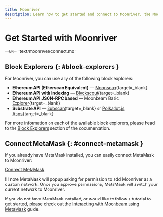 ```yaml
---
title: Moonriver
description: Learn how to get started and connect to Moonriver, the Moonbeam deployment on Kusama, via RPC and WSS endpoints.
---
```


# Get Started with Moonriver

--8<-- 'text/moonriver/connect.md'

## Block Explorers {: #block-explorers }

For Moonriver, you can use any of the following block explorers:

 - **Ethereum API (Etherscan Equivalent)** — [Moonscan](https://moonriver.moonscan.io/){target=_blank}
 - **Ethereum API with Indexing** — [Blockscout](https://blockscout.moonriver.moonbeam.network/){target=_blank}
 - **Ethereum API JSON-RPC based** — [Moonbeam Basic Explorer](https://moonbeam-explorer.netlify.app/?network=Moonriver){target=_blank}
 - **Substrate API** — [Subscan](https://moonriver.subscan.io/){target=_blank} or [Polkadot.js Apps](https://polkadot.js.org/apps/?rpc=wss%3A%2F%2Fwss.api.moonriver.moonbeam.network#/explorer){target=_blank}
 
For more information on each of the available block explorers, please head to the [Block Explorers](/builders/tools/explorers) section of the documentation.

## Connect MetaMask {: #connect-metamask }

If you already have MetaMask installed, you can easily connect MetaMask to Moonriver:

<div class="button-wrapper">
    <a href="#" class="md-button connectMetaMask" value="moonriver">Connect MetaMask</a>
</div>

!!! note
    MetaMask will popup asking for permission to add Moonriver as a custom network. Once you approve permissions, MetaMask will switch your current network to Moonriver.

If you do not have MetaMask installed, or would like to follow a tutorial to get started, please check out the [Interacting with Moonbeam using MetaMask](/tokens/connect/metamask/) guide.